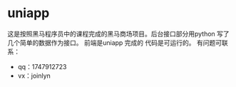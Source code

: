 # uniapp
这是按照黑马程序员中的课程完成的黑马商场项目。后台接口部分用python 写了几个简单的数据作为接口。
前端是uniapp 完成的
代码是可运行的。
有问题可联系：
 - qq：1747912723
 - vx：joinlyn
